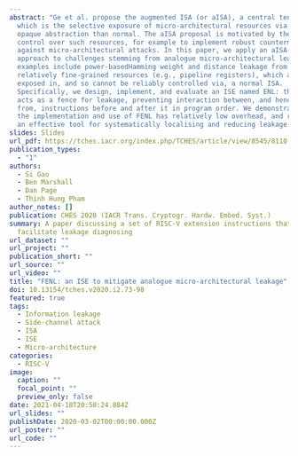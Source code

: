 ```yaml
---
abstract: "Ge et al. propose the augmented ISA (or aISA), a central tenet of
  which is the selective exposure of micro-architectural resources via a less
  opaque abstraction than normal. The aISA proposal is motivated by the need for
  control over such resources, for example to implement robust countermeasures
  against micro-architectural attacks. In this paper, we apply an aISA-style
  approach to challenges stemming from analogue micro-architectural leakage;
  examples include power-basedHamming weight and distance leakage from
  relatively fine-grained resources (e.g., pipeline registers), which are not
  exposed in, and so cannot be reliably controlled via, a normal ISA.
  Specifically, we design, implement, and evaluate an ISE named ENL: the ISE
  acts as a fence for leakage, preventing interaction between, and hence leakage
  from, instructions before and after it in program order. We demonstrate that
  the implementation and use of FENL has relatively low overhead, and represents
  an effective tool for systematically localising and reducing leakage."
slides: Slides
url_pdf: https://tches.iacr.org/index.php/TCHES/article/view/8545/8110
publication_types:
  - "1"
authors:
  - Si Gao
  - Ben Marshall
  - Dan Page
  - Thinh Hung Pham
author_notes: []
publication: CHES 2020 (IACR Trans. Cryptogr. Hardw. Embed. Syst.)
summary: A paper discussing a set of RISC-V extension instructions that
  facilitate leakage diagnosing
url_dataset: ""
url_project: ""
publication_short: ""
url_source: ""
url_video: ""
title: "FENL: an ISE to mitigate analogue micro-architectural leakage"
doi: 10.13154/tches.v2020.i2.73-98
featured: true
tags:
  - Information leakage
  - Side-channel attack
  - ISA
  - ISE
  - Micro-architecture
categories:
  - RISC-V
image:
  caption: ""
  focal_point: ""
  preview_only: false
date: 2021-04-18T20:50:24.884Z
url_slides: ""
publishDate: 2020-03-02T00:00:00.000Z
url_poster: ""
url_code: ""
---
```

